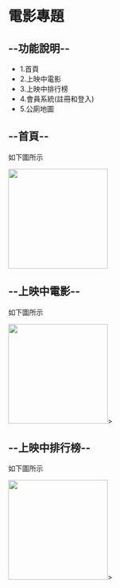 <!DOCTYPE html>
<html lang="en">
<head>
<meta charset="UTF-8">
<meta http-equiv="X-UA-Compatible" content="IE=edge">
<meta name="viewport" content="width=device-width, initial-scale=1.0">
    
</head>
<body>
<h1>電影專題</h1>
<h2>--功能說明--</h2>
<ul>
<li>1.首頁</li>
<li>2.上映中電影</li>
<li>3.上映中排行榜</li>
<li>4.會員系統(註冊和登入)</li>
<li>5.公廁地圖</li>

</ul>
<h2>--首頁--</h2>
<p>如下圖所示</p>
<img src="https://20221130.000webhostapp.com/images/movie.png" width="200">
<h2>--上映中電影--</h2>
<p>如下圖所示</p>
<img src="https://20221130.000webhostapp.com/images/movie3.png" width="200">>
<h2>--上映中排行榜--</h2>
<p>如下圖所示</p>
<img src="https://20221130.000webhostapp.com/images/movie4.png" width="200">>

</body>
</html>
